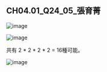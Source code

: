 ## CH04.01_Q24_05_張育菁 

![image](https://github.com/user-attachments/assets/ab23e1a0-1b58-4b68-9507-3a89ef236db5)

![image](https://github.com/user-attachments/assets/6682b2d4-b815-437e-acb4-c6bce2915392)

共有 2 * 2 * 2 * 2 = 16種可能。

![image](https://github.com/user-attachments/assets/1e9a3069-db93-4784-b9c8-97a50bdc735c)


